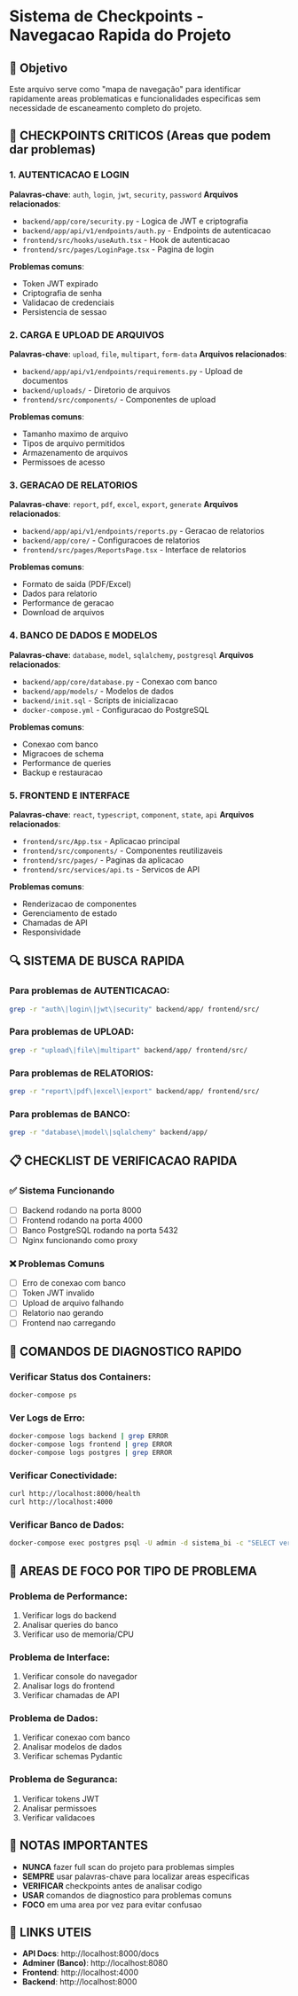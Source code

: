 # Sistema de Checkpoints - Navegacao Rapida do Projeto

## 🎯 Objetivo
Este arquivo serve como "mapa de navegação" para identificar rapidamente areas problematicas e funcionalidades especificas sem necessidade de escaneamento completo do projeto.

## 🚨 CHECKPOINTS CRITICOS (Areas que podem dar problemas)

### 1. AUTENTICACAO E LOGIN
**Palavras-chave**: `auth`, `login`, `jwt`, `security`, `password`
**Arquivos relacionados**:
- `backend/app/core/security.py` - Logica de JWT e criptografia
- `backend/app/api/v1/endpoints/auth.py` - Endpoints de autenticacao
- `frontend/src/hooks/useAuth.tsx` - Hook de autenticacao
- `frontend/src/pages/LoginPage.tsx` - Pagina de login

**Problemas comuns**:
- Token JWT expirado
- Criptografia de senha
- Validacao de credenciais
- Persistencia de sessao

### 2. CARGA E UPLOAD DE ARQUIVOS
**Palavras-chave**: `upload`, `file`, `multipart`, `form-data`
**Arquivos relacionados**:
- `backend/app/api/v1/endpoints/requirements.py` - Upload de documentos
- `backend/uploads/` - Diretorio de arquivos
- `frontend/src/components/` - Componentes de upload

**Problemas comuns**:
- Tamanho maximo de arquivo
- Tipos de arquivo permitidos
- Armazenamento de arquivos
- Permissoes de acesso

### 3. GERACAO DE RELATORIOS
**Palavras-chave**: `report`, `pdf`, `excel`, `export`, `generate`
**Arquivos relacionados**:
- `backend/app/api/v1/endpoints/reports.py` - Geracao de relatorios
- `backend/app/core/` - Configuracoes de relatorios
- `frontend/src/pages/ReportsPage.tsx` - Interface de relatorios

**Problemas comuns**:
- Formato de saida (PDF/Excel)
- Dados para relatorio
- Performance de geracao
- Download de arquivos

### 4. BANCO DE DADOS E MODELOS
**Palavras-chave**: `database`, `model`, `sqlalchemy`, `postgresql`
**Arquivos relacionados**:
- `backend/app/core/database.py` - Conexao com banco
- `backend/app/models/` - Modelos de dados
- `backend/init.sql` - Scripts de inicializacao
- `docker-compose.yml` - Configuracao do PostgreSQL

**Problemas comuns**:
- Conexao com banco
- Migracoes de schema
- Performance de queries
- Backup e restauracao

### 5. FRONTEND E INTERFACE
**Palavras-chave**: `react`, `typescript`, `component`, `state`, `api`
**Arquivos relacionados**:
- `frontend/src/App.tsx` - Aplicacao principal
- `frontend/src/components/` - Componentes reutilizaveis
- `frontend/src/pages/` - Paginas da aplicacao
- `frontend/src/services/api.ts` - Servicos de API

**Problemas comuns**:
- Renderizacao de componentes
- Gerenciamento de estado
- Chamadas de API
- Responsividade

## 🔍 SISTEMA DE BUSCA RAPIDA

### Para problemas de AUTENTICACAO:
```bash
grep -r "auth\|login\|jwt\|security" backend/app/ frontend/src/
```

### Para problemas de UPLOAD:
```bash
grep -r "upload\|file\|multipart" backend/app/ frontend/src/
```

### Para problemas de RELATORIOS:
```bash
grep -r "report\|pdf\|excel\|export" backend/app/ frontend/src/
```

### Para problemas de BANCO:
```bash
grep -r "database\|model\|sqlalchemy" backend/app/
```

## 📋 CHECKLIST DE VERIFICACAO RAPIDA

### ✅ Sistema Funcionando
- [ ] Backend rodando na porta 8000
- [ ] Frontend rodando na porta 4000
- [ ] Banco PostgreSQL rodando na porta 5432
- [ ] Nginx funcionando como proxy

### ❌ Problemas Comuns
- [ ] Erro de conexao com banco
- [ ] Token JWT invalido
- [ ] Upload de arquivo falhando
- [ ] Relatorio nao gerando
- [ ] Frontend nao carregando

## 🚀 COMANDOS DE DIAGNOSTICO RAPIDO

### Verificar Status dos Containers:
```bash
docker-compose ps
```

### Ver Logs de Erro:
```bash
docker-compose logs backend | grep ERROR
docker-compose logs frontend | grep ERROR
docker-compose logs postgres | grep ERROR
```

### Verificar Conectividade:
```bash
curl http://localhost:8000/health
curl http://localhost:4000
```

### Verificar Banco de Dados:
```bash
docker-compose exec postgres psql -U admin -d sistema_bi -c "SELECT version();"
```

## 🎯 AREAS DE FOCO POR TIPO DE PROBLEMA

### Problema de Performance:
1. Verificar logs do backend
2. Analisar queries do banco
3. Verificar uso de memoria/CPU

### Problema de Interface:
1. Verificar console do navegador
2. Analisar logs do frontend
3. Verificar chamadas de API

### Problema de Dados:
1. Verificar conexao com banco
2. Analisar modelos de dados
3. Verificar schemas Pydantic

### Problema de Seguranca:
1. Verificar tokens JWT
2. Analisar permissoes
3. Verificar validacoes

## 📝 NOTAS IMPORTANTES

- **NUNCA** fazer full scan do projeto para problemas simples
- **SEMPRE** usar palavras-chave para localizar areas especificas
- **VERIFICAR** checkpoints antes de analisar codigo
- **USAR** comandos de diagnostico para problemas comuns
- **FOCO** em uma area por vez para evitar confusao

## 🔗 LINKS UTEIS

- **API Docs**: http://localhost:8000/docs
- **Adminer (Banco)**: http://localhost:8080
- **Frontend**: http://localhost:4000
- **Backend**: http://localhost:8000
